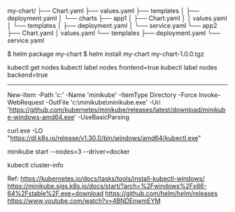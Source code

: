 my-chart/
├── Chart.yaml
├── values.yaml
├── templates
│   ├── deployment.yaml
│ 
└── charts
    ├── app1
    │   ├── Chart.yaml
    │   │   values.yaml
    │   └── templates
    │       ├── deployment.yaml
    │       └── service.yaml
    └── app2
        ├── Chart.yaml
        │   values.yaml
        └── templates
            ├── deployment.yaml
            └── service.yaml

$ helm package my-chart
$ helm install my-chart my-chart-1.0.0.tgz


kubectl get nodes
kubectl label nodes <node-name> frontend=true
kubectl label nodes <node-name> backend=true






--------------
New-Item -Path 'c:\' -Name 'minikube' -ItemType Directory -Force
Invoke-WebRequest -OutFile 'c:\minikube\minikube.exe' -Uri 'https://github.com/kubernetes/minikube/releases/latest/download/minikube-windows-amd64.exe' -UseBasicParsing

curl.exe -LO "https://dl.k8s.io/release/v1.30.0/bin/windows/amd64/kubectl.exe"

minikube start --nodes=3 --driver=docker

kubectl cluster-info




Ref:
https://kubernetes.io/docs/tasks/tools/install-kubectl-windows/
https://minikube.sigs.k8s.io/docs/start/?arch=%2Fwindows%2Fx86-64%2Fstable%2F.exe+download
https://github.com/helm/helm/releases
https://www.youtube.com/watch?v=4BNDEnwmEYM